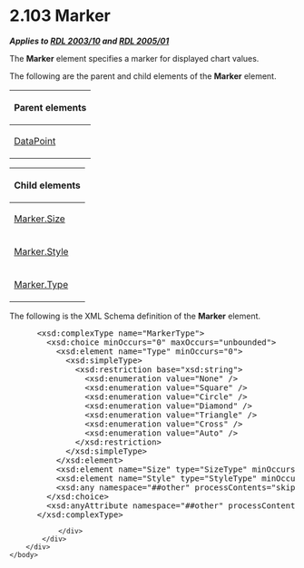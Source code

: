 <html dir="LTR" xmlns:mshelp="http://msdn.microsoft.com/mshelp" xmlns:ddue="http://ddue.schemas.microsoft.com/authoring/2003/5" xmlns:xlink="http://www.w3.org/1999/xlink" xmlns:tool="http://www.microsoft.com/tooltip">
    <head>
        <meta http-equiv="Content-Type" content="text/html; CHARSET=utf-8"></meta>
        <meta name="save" content="history"></meta>
        <title>2.103 Marker</title>
        <xml>
            <mshelp:toctitle title="2.103 Marker"></mshelp:toctitle>
            <mshelp:rltitle title="[MS-RDL]: Marker"></mshelp:rltitle>
            <mshelp:keyword index="A" term="be8e5c58-4bc9-4311-997b-f11e66f40cc2"></mshelp:keyword>
            <mshelp:attr name="DCSext.ContentType" value="open specification"></mshelp:attr>
            <mshelp:attr name="AssetID" value="be8e5c58-4bc9-4311-997b-f11e66f40cc2"></mshelp:attr>
            <mshelp:attr name="TopicType" value="kbRef"></mshelp:attr>
            <mshelp:attr name="DCSext.Title" value="[MS-RDL]: Marker" />
        </xml>
    </head>
    <body>
        <div id="header">
            <h1 class="heading">2.103 Marker</h1>
        </div>
        <div id="mainSection">
            <div id="mainBody">
                <div id="allHistory" class="saveHistory"></div>
                <div id="sectionSection0" class="section" name="collapseableSection">
                    

<p><b><i>Applies to </i></b><a href="a7e2ad00-07c8-4f6d-80ab-3ad55df7b233.htm"><b><i>RDL 2003/10</i></b></a><b>
<i>and </i></b><a href="3ebe2912-4958-4832-b391-cad1f5e13338.htm"><b><i>RDL 2005/01</i></b></a></p>

<p>The <b>Marker</b> element specifies a marker for displayed
chart values.</p>

<p>The following are the parent and child elements of the <b>Marker</b>
element.</p>

<table>
 <thead>
  <tr>
   <th>
   <p>Parent elements</p>
   </th>
  </tr>
 </thead>
 <tr>
  <td>
  <p><a href="aee11573-3fcf-4365-938b-e6c8ceece6e1.htm">DataPoint</a></p>
  </td>
 </tr>
</table>

<p> </p>

<table>
 <thead>
  <tr>
   <th>
   <p>Child elements</p>
   </th>
  </tr>
 </thead>
 <tr>
  <td>
  <p><a href="b2bdd209-247d-4a05-a227-aa41c6a3da26.htm">Marker.Size</a></p>
  </td>
 </tr>
 <tr>
  <td>
  <p><a href="c5dd1819-3208-4dc7-bcb2-b3618c47e469.htm">Marker.Style</a></p>
  </td>
 </tr>
 <tr>
  <td>
  <p><a href="0123e3c5-3c34-48d7-9843-3010ba466056.htm">Marker.Type</a></p>
  </td>
 </tr>
</table>

<p>The following is the XML Schema definition of the <b>Marker</b>
element.</p>

<dl>
<dd>
<div><pre> &lt;xsd:complexType name=&quot;MarkerType&quot;&gt;
   &lt;xsd:choice minOccurs=&quot;0&quot; maxOccurs=&quot;unbounded&quot;&gt;
     &lt;xsd:element name=&quot;Type&quot; minOccurs=&quot;0&quot;&gt;
       &lt;xsd:simpleType&gt;
         &lt;xsd:restriction base=&quot;xsd:string&quot;&gt;
           &lt;xsd:enumeration value=&quot;None&quot; /&gt;
           &lt;xsd:enumeration value=&quot;Square&quot; /&gt;
           &lt;xsd:enumeration value=&quot;Circle&quot; /&gt;
           &lt;xsd:enumeration value=&quot;Diamond&quot; /&gt;
           &lt;xsd:enumeration value=&quot;Triangle&quot; /&gt;
           &lt;xsd:enumeration value=&quot;Cross&quot; /&gt;
           &lt;xsd:enumeration value=&quot;Auto&quot; /&gt;
         &lt;/xsd:restriction&gt;
       &lt;/xsd:simpleType&gt;
     &lt;/xsd:element&gt;
     &lt;xsd:element name=&quot;Size&quot; type=&quot;SizeType&quot; minOccurs=&quot;0&quot; /&gt;
     &lt;xsd:element name=&quot;Style&quot; type=&quot;StyleType&quot; minOccurs=&quot;0&quot; /&gt;
     &lt;xsd:any namespace=&quot;##other&quot; processContents=&quot;skip&quot; /&gt;
   &lt;/xsd:choice&gt;
   &lt;xsd:anyAttribute namespace=&quot;##other&quot; processContents=&quot;skip&quot; /&gt;
 &lt;/xsd:complexType&gt;
</pre></div>
</dd></dl>


                </div>
            </div>
        </div>
    </body>
</html>